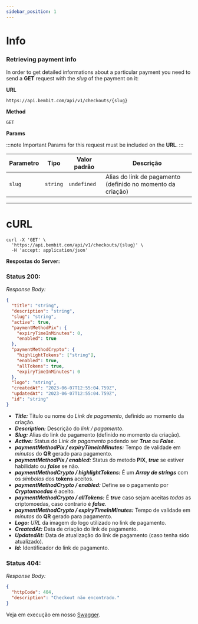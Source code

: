 ```yaml
---
sidebar_position: 1
---
```


# Info

### Retrieving payment info

In order to get detailed informations about a particular payment you need to send a **GET** request with the _slug_ of the payment on it:

**URL**

```
https://api.bembit.com/api/v1/checkouts/{slug}
```

**Method**

```
GET
```

**Params**

:::note Important
Params for this request must be included on the **URL**.
:::

| Parametro | Tipo     | Valor padrão | Descrição                                                   |
| --------- | -------- | ------------ | ----------------------------------------------------------- |
| `slug`    | `string` | `undefined`  | Alias do link de pagamento (definido no momento da criação) |

---

# cURL

```cURL
curl -X 'GET' \
  'https://api.bembit.com/api/v1/checkouts/{slug}' \
  -H 'accept: application/json'
```

**Respostas do Server:**

### Status 200:

_Response Body:_

```json
{
  "title": "string",
  "description": "string",
  "slug": "string",
  "active": true,
  "paymentMethodPix": {
    "expiryTimeInMinutes": 0,
    "enabled": true
  },
  "paymentMethodCrypto": {
    "highlightTokens": ["string"],
    "enabled": true,
    "allTokens": true,
    "expiryTimeInMinutes": 0
  },
  "logo": "string",
  "createdAt": "2023-06-07T12:55:04.759Z",
  "updatedAt": "2023-06-07T12:55:04.759Z",
  "id": "string"
}
```

- **_Title:_** Título ou nome do _Link de pagamento_, definido ao momento da criação.
- **_Description:_** Descrição do _link / pagamento_.
- **_Slug:_** Alias do link de pagamento (definido no momento da criação).
- **_Active:_** Status do _Link de pagamento_ podendo ser **_True_** ou **_False_**.
- **_paymentMethodPix / expiryTimeInMinutes:_** Tempo de validade em _minutos_ do **QR** gerado para pagamento.
- **_paymentMethodPix / enabled:_** Status do metodo **PIX**, **_true_** se estiver habilidato ou **_false_** se não.
- **_paymentMethodCrypto / highlightTokens:_** É um **_Array de strings_** com os _símbolos_ dos **tokens** aceitos.
- **_paymentMethodCrypto / enabled:_** Define se o pagamento por **_Cryptomoedas_** é aceito.
- **_paymentMethodCrypto / allTokens:_** É **_true_** caso sejam aceitas _todas_ as criptomoedas, caso contrario é **_false_**.
- **_paymentMethodCrypto / expiryTimeInMinutes:_** Tempo de validade em _minutos_ do **QR** gerado para pagamento.
- **_Logo:_** _URL_ da imagem do logo utilizado no link de pagamento.
- **_CreatedAt:_** Data de criação do link de pagamento.
- **_UpdatedAt:_** Data de atualização do link de pagamento (caso tenha sido atualizado).
- **_Id:_** Identificador do link de pagamento.

### Status 404:

_Response Body:_

```json
{
  "httpCode": 404,
  "description": "Checkout não encontrado."
}
```

Veja em execução em nosso [Swagger](https://api.bembit.com/docs/#/Checkouts/get_checkouts__slug_).